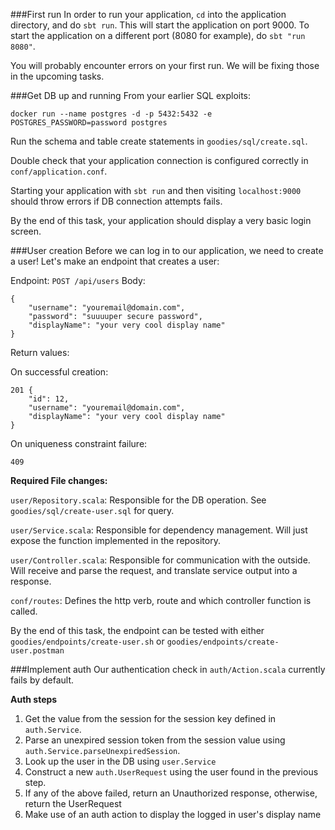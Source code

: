 ###First run
In order to run your application, `cd` into the application directory, and do `sbt run`. This will start the application on port 9000. To start the application on a different port (8080 for example), do `sbt "run 8080"`.

You will probably encounter errors on your first run. We will be fixing those in the upcoming tasks.

###Get DB up and running
From your earlier SQL exploits:

`docker run --name postgres -d -p 5432:5432 -e POSTGRES_PASSWORD=password postgres`

Run the schema and table create statements in `goodies/sql/create.sql`.

Double check that your application connection is configured correctly in `conf/application.conf`.

Starting your application with `sbt run` and then visiting `localhost:9000` should throw errors if DB connection attempts fails.

By the end of this task, your application should display a very basic login screen.


###User creation
Before we can log in to our application, we need to create a user! Let's make an endpoint that creates a user:

Endpoint: `POST /api/users`
Body:
```
{
    "username": "youremail@domain.com",
    "password": "suuuuper secure password",
    "displayName": "your very cool display name"
}
```

Return values:

On successful creation: 
```
201 {
    "id": 12,
    "username": "youremail@domain.com",
    "displayName": "your very cool display name"
}

```
On uniqueness constraint failure:
```
409
```

**Required File changes:**

`user/Repository.scala`: Responsible for the DB operation. See `goodies/sql/create-user.sql` for query.

`user/Service.scala`: Responsible for dependency management. Will just expose the function implemented in the repository.

`user/Controller.scala`: Responsible for communication with the outside. Will receive and parse the request, and translate service output into a response.

`conf/routes`: Defines the http verb, route and which controller function is called.

By the end of this task, the endpoint can be tested with either `goodies/endpoints/create-user.sh` or `goodies/endpoints/create-user.postman`

###Implement auth
Our authentication check in `auth/Action.scala` currently fails by default.

**Auth steps**
1. Get the value from the session for the session key defined in `auth.Service`.
2. Parse an unexpired session token from the session value using `auth.Service.parseUnexpiredSession`.
3. Look up the user in the DB using `user.Service`
4. Construct a new `auth.UserRequest` using the user found in the previous step.
5. If any of the above failed, return an Unauthorized response, otherwise, return the UserRequest
6. Make use of an auth action to display the logged in user's display name